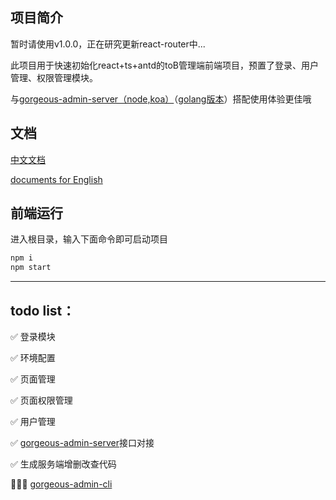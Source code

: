 ## 项目简介

暂时请使用v1.0.0，正在研究更新react-router中...

此项目用于快速初始化react+ts+antd的toB管理端前端项目，预置了登录、用户管理、权限管理模块。

与[gorgeous-admin-server（node,koa）](https://github.com/zhuhengtan/gorgeous-admin-server)（[golang版本](https://github.com/CryBecase/gorgeous-admin-server-cli)）搭配使用体验更佳哦

## 文档
[中文文档](https://zhuhengtan.github.io/gorgeous-admin/#/zh-cn/)

[documents for English](https://zhuhengtan.github.io/gorgeous-admin/#/)

## 前端运行

进入根目录，输入下面命令即可启动项目

```bash
npm i
npm start
```

---------
## todo list：

✅ 登录模块

✅ 环境配置

✅ 页面管理

✅ 页面权限管理

✅ 用户管理

✅ [gorgeous-admin-server](https://github.com/zhuhengtan/gorgeous-admin-server)接口对接

✅ 生成服务端增删改查代码

👨🏻‍💻 [gorgeous-admin-cli](https://github.com/zhuhengtan/gorgeous-admin-cli)
